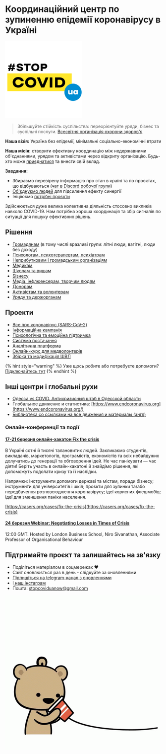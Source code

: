 # Координаційний центр по зупиненню епідемії коронавірусу в Україні

![](.gitbook/assets/frame-2-2.png)

> Збільшуйте стійкість суспільства: переорієнтуйте уряди, бізнес та суспільні послуги. [Всесвітня організація охорони здоров'я](https://www.who.int/docs/default-source/coronaviruse/20200307-cccc-guidance-table-covid-19-final.pdf?sfvrsn=1c8ee193_10)

**Наша візія:** Україна без епідемії, мінімальні соціально-економічні втрати

**Наша місія:** створити ефективну координацію між недержавними об'єднаннями, урядом та активістами через відкриту організацію. Будь-хто може [приєднатися](organizaciya/informaciya-dlya-volonterov-onboarding.md) та внести свій вклад.

**Завдання:**

* Збираємо перевірену інформацію про стан в країні та по проєктах, що відбуваються \([чат в Discord робочої групи](https://discord.gg/AHsKawC)\)
* [Об'єднуємо людей](organizaciya/informaciya-dlya-volonterov-onboarding.md) для підсилення ефекту синергії
* Ініціюємо [потрібні проєкти](./#proyekti)

Здійснюється дуже велика колективна діяльність стосовно викликів навколо COVID-19. Нам потрібна хороша координація та збір сигналів по ситуації для пошуку ефективних рішень. 

## Рішення

* [Громадянам](gromadyani.md) \(в тому числі вразливі групи: літні люди, вагітні, люди без доходу\)
* [Психологам, психотерапевтам, психіатрам](psikhologam-psikhoterapevtam-psikhiatram.md)
* [Неприбутковим і громадським організаціям](ngo-obshestvennyi-sektor.md)
* [Медикам](sistema-zdravookhraneniya.md)
* [Школам та вишам ](udalennoe-i-onlain-obrazovanie.md)
* [Бізнесу](biznesy.md)
* [Медіа, інфлюенсерам, творчим людям](media-inflyuensery-kreatory.md)
* [Донорам](fond-pomoshi.md)
* [Активістам та волонтерам](organizaciya/informaciya-dlya-volonterov-onboarding.md)
* [Уряду та держорганам](organy-gos-upravleniya.md)

## Проекти

* [Все про коронавірус \(SARS-CoV-2\)](proekti/o-koronaviruse/)
* [Інформаційна кампанія](proekti/informacionnaya-kampaniya/)
* [Психологічна та емоційна підтримка](proekti/psychological-support/)
* [Система постачання](proekti/dostavka-produktov-i-medikamentov/)
* [Аналітична платформа](proekti/analitika-mepping-dannykh.md)
* [Онлайн-курс для медволонтерів](proekti/onlain-kurs-dlya-med-volonterov.md)
* [Збірка та модифікація ШВЛ](proekti/sborka-i-modifikaciya-ivl.md)

{% hint style="warning" %}
Уже щось робите або потребуєте допомоги? [Підключайтесь тут](organizaciya/informaciya-dlya-volonterov-onboarding.md)
{% endhint %}

## Інші центри і глобальні рухи

* [Одесса vs COVID. Антикризисный штаб в Одесской области](https://www.facebook.com/Odessa.vs.COVID/posts/102525188057335)
* Глобальное движение и статистика: [https://www.endcoronavirus.org](https://www.endcoronavirus.org/)
* [Библиотека со ссылками на все движения и материалы \(англ\)](https://coronavirustechhandbook.com/communities)

### Онлайн-конференції та події

#### [17-21 березня онлайн-хакатон Fix the crisis](https://casers.org/cases/fix-the-crisis)

В Україні сотні й тисячі талановитих людей. Закликаємо студентів, викладачів, маркетологів, програмістів, економістів та всіх небайдужих долучатись до генерації та обговорення ідей. Не час панікувати — час діяти! Беріть участь в онлайн-хакатоні й знайдімо рішення, які допоможуть подолати кризу та її наслідки.

Напрямки: Інструменти допомоги державі та містам, поради бізнесу; інструменти для університетів і шкіл; проєкти для зупинки та/або передбачення розповсюдження коронавірусу; ідеї корисних флешмобів; ідеї для зменшення паніки населення.

[https://casers.org/cases/fix-the-crisis](https://casers.org/cases/fix-the-crisis)

#### [**24 березня Webinar: Negotiating Losses in Times of Crisis**](https://zoom.us/webinar/register/WN_uYQkCM27T5aYOjLgGEmihQ?utm_campaign=7841610&utm_content=3673899887&utm_medium=email&utm_source=Emailvision)

12:00 GMT. Hosted by London Business School, Niro Sivanathan, Associate Professor of Organisational Behaviour

## Підтримайте проєкт та залишайтесь на зв'язку 

* Поділіться матеріалом в соцмережах ❤️
* Сайт оновлюється раз в день - слідкуйте за оновленнями
* [Підпишіться на telegram-канал з оновленнями ](https://t.me/stopcoviduaupdates)
* І[ наш інстаграм](https://www.instagram.com/stopcovidua/)
* Пошта: [stopcoviduanow@gmail.com](mailto:stopcoviduanow@gmail.com)

![&#x42F;&#x43A; &#x432; &#x43D;&#x430;&#x441; &#x441;&#x43F;&#x440;&#x430;&#x432;&#x438;?](.gitbook/assets/image%20%2845%29.png)

